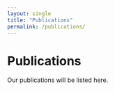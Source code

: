 ```yaml
---
layout: single
title: "Publications"
permalink: /publications/
---
```


# Publications

Our publications will be listed here.
